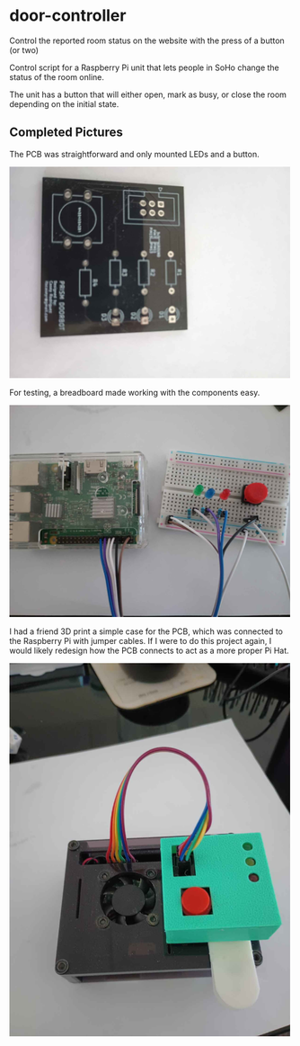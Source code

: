 # door-controller
Control the reported room status on the website with the press of a button (or two)

Control script for a Raspberry Pi unit that lets people in SoHo change the status of the room online.

The unit has a button that will either open, mark as busy, or close the room depending on the initial state.

## Completed Pictures
The PCB was straightforward and only mounted LEDs and a button.

<img src="/assets/IMG_20230911_130538_520.jpg" width="500" alt="Picture of the PCB without components"/>

For testing, a breadboard made working with the components easy.

<img src="/assets/IMG_20230911_130615_251.jpg" width="500" alt="Picture of a breadboard with the components wired to a Raspberry Pi B+"/>

I had a friend 3D print a simple case for the PCB, which was connected to the Raspberry Pi with jumper cables. If I were to do this project again, I would likely redesign how the PCB connects to act as a more proper Pi Hat.

<img src="/assets/IMG_20230911_131728_009.jpg" width="500" alt="Picture of the assembled PCB mounted atop PRISM's Raspberry Pi"/>
